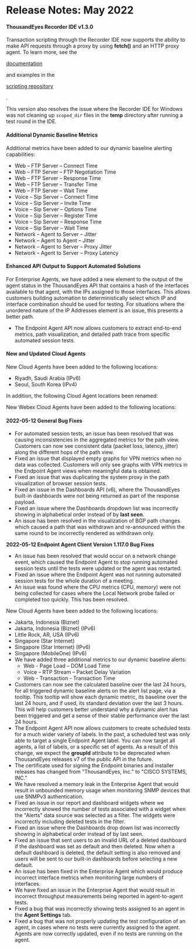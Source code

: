 # Release Notes: May 2022

#### ThousandEyes Recorder IDE v1.3.0 <a href="#thousandeyes-recorder-ide-v1.3.0" id="thousandeyes-recorder-ide-v1.3.0"></a>

Transaction scripting through the Recorder IDE now supports the ability to make API requests through a proxy by using **fetch()** and an HTTP proxy agent. To learn more, see the

[documentation](https://docs.thousandeyes.com/product-documentation/browser-synthetics/transaction-tests/api-monitoring/node-fetch-module#proxy-support-for-api-monitoring)

and examples in the

[scripting repository](https://github.com/thousandeyes/transaction-scripting-examples/tree/master/API-transaction-scripts)

.

This version also resolves the issue where the Recorder IDE for Windows was not cleaning up `scoped_dir` files in the **temp** directory after running a test round in the IDE.

#### Additional Dynamic Baseline Metrics <a href="#additional-dynamic-baseline-metrics" id="additional-dynamic-baseline-metrics"></a>

Additional metrics have been added to our dynamic baseline alerting capabilities:

* Web – FTP Server – Connect Time
* Web – FTP Server – FTP Negotiation Time
* Web – FTP Server – Response Time
* Web – FTP Server – Transfer Time
* Web – FTP Server – Wait Time
* Voice – Sip Server – Connect Time
* Voice – Sip Server – Invite Time
* Voice – Sip Server – Options Time
* Voice – Sip Server – Register Time
* Voice – Sip Server – Response Time
* Voice – Sip Server – Wait Time
* Network – Agent to Server – Jitter
* Network – Agent to Agent – Jitter
* Network – Agent to Server – Proxy Jitter
* Network – Agent to Server – Proxy Latency

#### Enhanced API Output to Support Automated Solutions <a href="#enhanced-api-output-to-support-automated-solutions" id="enhanced-api-output-to-support-automated-solutions"></a>

For Enterprise Agents, we have added a new element to the output of the agent status in the ThousandEyes API that contains a hash of the interfaces available to that agent, with the IPs assigned to those interfaces. This allows customers building automation to deterministically select which IP and interface combination should be used for testing. For situations where the unordered nature of the IP Addresses element is an issue, this presents a better path.

* The Endpoint Agent API now allows customers to extract end-to-end metrics, path visualization, and detailed path trace from specific automated session tests.

#### New and Updated Cloud Agents <a href="#new-and-updated-cloud-agents" id="new-and-updated-cloud-agents"></a>

New Cloud Agents have been added to the following locations:

* Riyadh, Saudi Arabia (IPv6)
* Seoul, South Korea (IPv4)

In addition, the following Cloud Agent locations been renamed:

New Webex Cloud Agents have been added to the following locations:

#### 2022-05-12 General Bug Fixes <a href="#2022-05-12-general-bug-fixes" id="2022-05-12-general-bug-fixes"></a>

* For automated session tests, an issue has been resolved that was causing inconsistencies in the aggregated metrics for the path view. Customers can now see consistent data (packet loss, latency, jitter) along the different hops of the path view.
* Fixed an issue that displayed empty graphs for VPN metrics when no data was collected. Customers will only see graphs with VPN metrics in the Endpoint Agent views when meaningful data is obtained.
* Fixed an issue that was duplicating the system proxy in the path visualization of browser session tests.
* Fixed an issue in the Dashboards API (v6), where the ThousandEyes built-in dashboards were not being returned as part of the response payload.
* Fixed an issue where the Dashboards dropdown list was incorrectly showing in alphabetical order instead of by **last seen**.
* An issue has been resolved in the visualization of BGP path changes which caused a path that was withdrawn and re-announced within the same round to be incorrectly rendered as withdrawn only.

**2022-05-12 Endpoint Agent Client Version 1.117.0 Bug Fixes**

* An issue has been resolved that would occur on a network change event, which caused the Endpoint Agent to stop running automated session tests until the tests were updated or the agent was restarted.
* Fixed an issue where the Endpoint Agent was not running automated session tests for the whole duration of a meeting.
* An issue was found where the CPU metrics (CPU, memory) were not being collected for cases where the Local Network probe failed or completed too quickly. This has been resolved.

New Cloud Agents have been added to the following locations:

* Jakarta, Indonesia (Biznet)
* Jakarta, Indonesia (Biznet) (IPv6)
* Little Rock, AR, USA (IPv6)
* Singapore (Star Internet)
* Singapore (Star Internet) (IPv6)
* Singapore (MobileOne) (IPv6)
* We have added three additional metrics to our dynamic baseline alerts:
  * Web - Page Load – DOM Load Time
  * Voice – RTP Stream – Packet Delay Variation
  * Web - Transaction - Transaction Time
* Customers can now see the calculated baseline over the last 24 hours, for all triggered dynamic baseline alerts on the alert list page, via a tooltip. This tooltip will show each dynamic metric, its baseline over the last 24 hours, and if used, its standard deviation over the last 3 hours. This will help customers better understand why a dynamic alert has been triggered and get a sense of their stable performance over the last 24 hours.
* The Endpoint Agent API now allows customers to create scheduled tests for a much wider variety of labels. In the past, a scheduled test was only able to target a single Endpoint Agent label. You can now target all agents, a list of labels, or a specific set of agents. As a result of this change, we expect the **groupId** attribute to be deprecated when ThousandEyes releases v7 of the public API in the future.
* The certificate used for signing the Endpoint binaries and installer releases has changed from "ThousandEyes, Inc." to "CISCO SYSTEMS, INC."
* We have resolved a memory leak in the Enterprise Agent that would result in unbounded memory usage when monitoring SNMP devices that use SNMPv3 authentication.
* Fixed an issue in our report and dashboard widgets where we incorrectly showed the number of tests associated with a widget when the "Alerts" data source was selected as a filter. The widgets were incorrectly including deleted tests in the filter.
* Fixed an issue where the Dashboards drop down list was incorrectly showing in alphabetical order instead of by last seen.
* Fixed an issue that sent users to an invalid URL of a deleted dashboard if the dashboard was set as default and then deleted. Now when a default dashboard is deleted, the default setting is also removed and users will be sent to our built-in dashboards before selecting a new default.
* An issue has been fixed in the Enterprise Agent which would produce incorrect interface metrics when monitoring large numbers of interfaces.
* We have fixed an issue in the Enterprise Agent that would result in incorrect throughput measurements being reported in agent-to-agent tests.
* Fixed a bug that was incorrectly showing tests assigned to an agent in the **Agent Settings** tab.
* Fixed a bug that was not properly updating the test configuration of an agent, in cases where no tests were currently assigned to the agent. Agents are now correctly updated, even if no tests are running on the agent.
